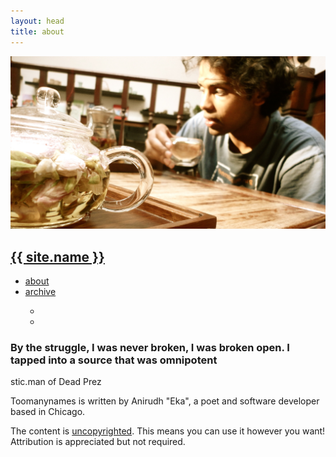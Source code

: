 ```yaml
---
layout: head
title: about
---
```


<div id="container">
	<div id= "about">
		<div id="title-panel">
			<section class="menu">
				<img src="/assets/sipping_tea-d446555e6596efe1977cd7e316a556f5.jpg">
		    <h1><a href="/">{{ site.name }} </a></h1>
		    <ul>
		    	<li><a href="/about">about</a></li>
		    	<li><a href="/archive">archive</a></li>
		    	<ul class="social">
		    		<li><a href="https://twitter.com/anirudh_eka"><i class="fa fa-twitter"></i></a></li>
					<li><a href="https://github.com/anirudh-eka"><i class="fa fa-github"></i></a></li>
				</ul>
		    </ul>
		</section>
		</div>
		<div id="content-panel">
      		<section class="content">
      			<section id="quote">
					<i class="fa fa-quote-left"></i><h1 id="quote-text">By the struggle, I was never broken, I was broken open. I tapped into a source that was omnipotent</h1><i class="fa fa-quote-right"></i>
					<div>
						<p class="author" id="quote-author">stic.man of Dead Prez</p>
					</div>
				</section>
			</section>
			<section id="about-me">
				<p>Toomanynames is written by Anirudh "Eka", a poet and software developer based in Chicago.</p>
				<p>The content is <a href="http://zenhabits.net/uncopyright/">uncopyrighted</a>. This means you can use it however you want! Attribution is appreciated but not required.</p>
			</section>      
      	</div>   
	</div>
</div>